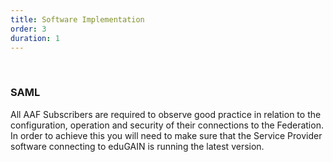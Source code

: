 ```yaml
---
title: Software Implementation
order: 3
duration: 1
---
```

<br>

### SAML

All AAF Subscribers are required to observe good practice in relation to the configuration, operation and security of their connections to the Federation. In order to achieve this you will need to make sure that the Service Provider software connecting to eduGAIN is running the latest version.
